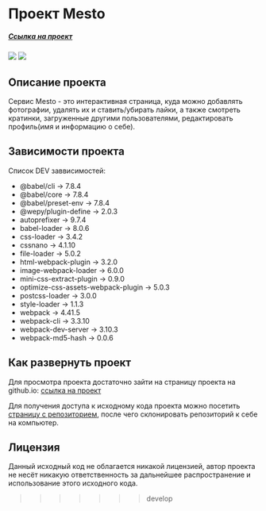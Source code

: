 # Проект Mesto

##### [Ссылка на проект](https://desertoraposa.github.io/Project-Mesto/) 

![](https://badgen.net/badge/Version/0.1.0/green)
![](https://badgen.net/badge/license/MIT/blue)

## Описание проекта

Сервис Mesto - это интерактивная страница, куда можно добавлять фотографии, удалять их и ставить/убирать лайки, а также смотреть кратинки, загруженные другими пользователями, редактировать профиль(имя и информацию о себе).

## Зависимости проекта

Список DEV заввисимостей: 

- @babel/cli -> 7.8.4
- @babel/core -> 7.8.4
- @babel/preset-env -> 7.8.4
- @wepy/plugin-define -> 2.0.3
- autoprefixer -> 9.7.4
- babel-loader -> 8.0.6
- css-loader -> 3.4.2
- cssnano -> 4.1.10
- file-loader -> 5.0.2
- html-webpack-plugin -> 3.2.0
- image-webpack-loader -> 6.0.0
- mini-css-extract-plugin -> 0.9.0
- optimize-css-assets-webpack-plugin -> 5.0.3
- postcss-loader -> 3.0.0
- style-loader -> 1.1.3
- webpack -> 4.41.5
- webpack-cli -> 3.3.10
- webpack-dev-server -> 3.10.3
- webpack-md5-hash -> 0.0.6

## Как развернуть проект

Для просмотра проекта достаточно зайти на страницу проекта на github.io: [ссылка на проект](https://desertoraposa.github.io/Project-Mesto/) 

Для получения доступа к исходному кода проекта можно посетить [страницу с репозиторием](https://github.com/DesertoRaposa/Project-Mesto), после чего склонировать репозиторий к себе на компьютер.

## Лицензия

Данный исходный код не облагается никакой лицензией, автор проекта не несёт никакую ответственность за дальнейшее распространение и использование этого исходного кода.
>>>>>>> develop
